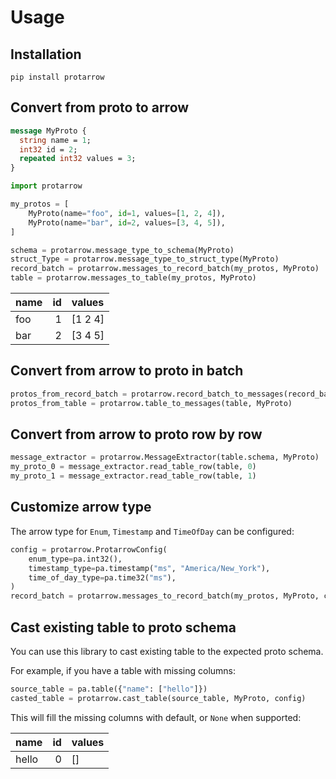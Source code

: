 
# Usage

## Installation

```shell
pip install protarrow
```

## Convert from proto to arrow


```protobuf
message MyProto {
  string name = 1;
  int32 id = 2;
  repeated int32 values = 3;
}
```


```python
import protarrow

my_protos = [
    MyProto(name="foo", id=1, values=[1, 2, 4]),
    MyProto(name="bar", id=2, values=[3, 4, 5]),
]

schema = protarrow.message_type_to_schema(MyProto)
struct_Type = protarrow.message_type_to_struct_type(MyProto)
record_batch = protarrow.messages_to_record_batch(my_protos, MyProto)
table = protarrow.messages_to_table(my_protos, MyProto)
```


| name   |   id | values   |
|:-------|-----:|:---------|
| foo    |    1 | [1 2 4]  |
| bar    |    2 | [3 4 5]  |


## Convert from arrow to proto in batch

```python
protos_from_record_batch = protarrow.record_batch_to_messages(record_batch, MyProto)
protos_from_table = protarrow.table_to_messages(table, MyProto)
```

## Convert from arrow to proto row by row

```python
message_extractor = protarrow.MessageExtractor(table.schema, MyProto)
my_proto_0 = message_extractor.read_table_row(table, 0)
my_proto_1 = message_extractor.read_table_row(table, 1)
```

## Customize arrow type

The arrow type for `Enum`, `Timestamp` and `TimeOfDay` can be configured:

```python
config = protarrow.ProtarrowConfig(
    enum_type=pa.int32(),
    timestamp_type=pa.timestamp("ms", "America/New_York"),
    time_of_day_type=pa.time32("ms"),
)
record_batch = protarrow.messages_to_record_batch(my_protos, MyProto, config)
```

## Cast existing table to proto schema

You can use this library to cast existing table to the expected proto schema. 

For example, if you have a table with missing columns:
```python
source_table = pa.table({"name": ["hello"]})
casted_table = protarrow.cast_table(source_table, MyProto, config)
```

This will fill the missing columns with default, or `None` when supported:

| name   |   id | values   |
|:-------|-----:|:---------|
| hello  |    0 | []       |

